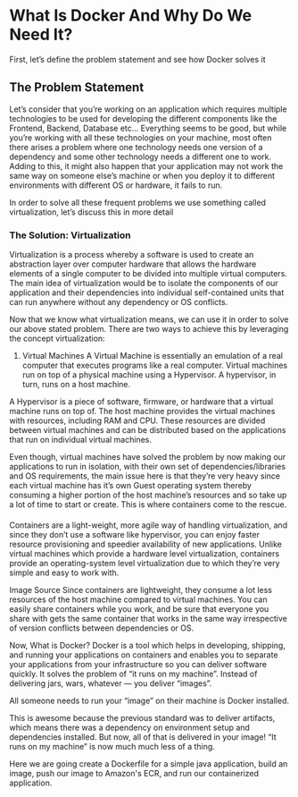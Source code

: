 # What Is Docker And Why Do We Need It?
First, let’s define the problem statement and see how Docker solves it
## The Problem Statement
Let’s consider that you’re working on an application which requires multiple technologies to be used for developing the different components like the Frontend, Backend, Database etc… Everything seems to be good, but while you’re working with all these technologies on your machine, most often there arises a problem where one technology needs one version of a dependency and some other technology needs a different one to work. Adding to this, it might also happen that your application may not work the same way on someone else’s machine or when you deploy it to different environments with different OS or hardware, it fails to run.

In order to solve all these frequent problems we use something called virtualization, let’s discuss this in more detail

### The Solution: Virtualization
Virtualization is a process whereby a software is used to create an abstraction layer over computer hardware that allows the hardware elements of a single computer to be divided into multiple virtual computers. The main idea of virtualization would be to isolate the components of our application and their dependencies into individual self-contained units that can run anywhere without any dependency or OS conflicts.

Now that we know what virtualization means, we can use it in order to solve our above stated problem. There are two ways to achieve this by leveraging the concept virtualization:

1. Virtual Machines
A Virtual Machine is essentially an emulation of a real computer that executes programs like a real computer. Virtual machines run on top of a physical machine using a Hypervisor. A hypervisor, in turn, runs on a host machine.

A Hypervisor is a piece of software, firmware, or hardware that a virtual machine runs on top of. The host machine provides the virtual machines with resources, including RAM and CPU. These resources are divided between virtual machines and can be distributed based on the applications that run on individual virtual machines.


Even though, virtual machines have solved the problem by now making our applications to run in isolation, with their own set of dependencies/libraries and OS requirements, the main issue here is that they’re very heavy since each virtual machine has it’s own Guest operating system thereby consuming a higher portion of the host machine’s resources and so take up a lot of time to start or create. This is where containers come to the rescue.
####
Containers are a light-weight, more agile way of handling virtualization, and since they don’t use a software like hypervisor, you can enjoy faster resource provisioning and speedier availability of new applications. Unlike virtual machines which provide a hardware level virtualization, containers provide an operating-system level virtualization due to which they’re very simple and easy to work with.


Image Source
Since containers are lightweight, they consume a lot less resources of the host machine compared to virtual machines. You can easily share containers while you work, and be sure that everyone you share with gets the same container that works in the same way irrespective of version conflicts between dependencies or OS.

Now, What is Docker?
Docker is a tool which helps in developing, shipping, and running your applications on containers and enables you to separate your applications from your infrastructure so you can deliver software quickly.
It solves the problem of “it runs on my machine”. Instead of delivering jars, wars, whatever — you deliver “images”.

All someone needs to run your “image” on their machine is Docker installed.

This is awesome because the previous standard was to deliver artifacts, which means there was a dependency on environment setup and dependencies installed. But now, all of that is delivered in your image! “It runs on my machine” is now much much less of a thing.

Here we are going create a Dockerfile for a simple java application, build an image, push our image to Amazon's ECR, and run our containerized application.
